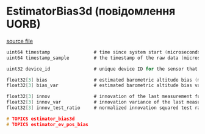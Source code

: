 # EstimatorBias3d (повідомлення UORB)

[source file](https://github.com/PX4/PX4-Autopilot/blob/main/msg/EstimatorBias3d.msg)

```c
uint64 timestamp                # time since system start (microseconds)
uint64 timestamp_sample         # the timestamp of the raw data (microseconds)

uint32 device_id                # unique device ID for the sensor that does not change between power cycles

float32[3] bias                 # estimated barometric altitude bias (m)
float32[3] bias_var             # estimated barometric altitude bias variance (m^2)

float32[3] innov                # innovation of the last measurement fusion (m)
float32[3] innov_var            # innovation variance of the last measurement fusion (m^2)
float32[3] innov_test_ratio     # normalized innovation squared test ratio

# TOPICS estimator_bias3d
# TOPICS estimator_ev_pos_bias

```

